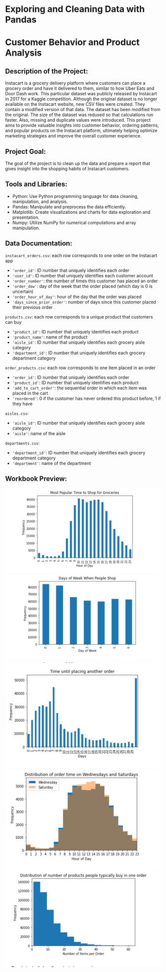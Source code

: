 # Exploring and Cleaning Data with Pandas

# Customer Behavior and Product Analysis


## Description of the Project:
Instacart is a grocery delivery platform where customers can place a grocery order and have it delivered to them, similar to how Uber Eats and Door Dash work. This particular dataset was publicly released by Instacart in 2017 for a Kaggle competition. Although the original dataset is no longer available on the Instacart website, new  CSV files were created. They contain a modified version of that data. The dataset has been modified from the original. The size of the dataset was redused so that calculations run faster. Also, missing and duplicate values were introduced. 
This project aims to provide valuable insights into customer behavior, ordering patterns, and popular products on the Instacart platform, ultimately helping optimize marketing strategies and improve the overall customer experience.

## Project Goal:
The goal of the project is to clean up the data and prepare a report that gives insight into the shopping habits of Instacart customers. 

## Tools and Libraries:
-	Python: Use Python programming language for data cleaning, manipulation, and analysis.
-	Pandas: Manipulate and preprocess the data efficiently.
-	Matplotlib: Create visualizations and charts for data exploration and presentation.
-   Numpy: Utilize NumPy for numerical computations and array manipulation.

## Data Documentation:

 `instacart_orders.csv`: each row corresponds to one order on the Instacart app
- `'order_id'`: ID number that uniquely identifies each order
- `'user_id'`: ID number that uniquely identifies each customer account
- `'order_number'`: the number of times this customer has placed an order
- `'order_dow'`: day of the week that the order placed (which day is 0 is uncertain)
- `'order_hour_of_day'`: hour of the day that the order was placed
- `'days_since_prior_order'`: number of days since this customer placed their previous order

`products.csv`: each row corresponds to a unique product that customers can buy
- `'product_id'`: ID number that uniquely identifies each product
- `'product_name'`: name of the product
- `'aisle_id'`: ID number that uniquely identifies each grocery aisle category
- `'department_id'`: ID number that uniquely identifies each grocery department category

`order_products.csv`: each row corresponds to one item placed in an order
- `'order_id'`: ID number that uniquely identifies each order
- `'product_id'`: ID number that uniquely identifies each product
- `'add_to_cart_order'`: the sequential order in which each item was placed in the cart
- `'reordered'`: 0 if the customer has never ordered this product before, 1 if they have

`aisles.csv`:
- `'aisle_id'`: ID number that uniquely identifies each grocery aisle category
- `'aisle'`: name of the aisle

`departments.csv`:
- `'department_id'`: ID number that uniquely identifies each grocery department category
- `'department'`: name of the department

## Workbook Preview:
![Customer Behavior and Product Analysis](https://github.com/Kseniya-G/TripleTen_Projects/blob/main/Customer%20Behavior%20and%20Product%20Analysis/Pics/1.png)
![Customer Behavior and Product Analysis](https://github.com/Kseniya-G/TripleTen_Projects/blob/main/Customer%20Behavior%20and%20Product%20Analysis/Pics/2.png)
![Customer Behavior and Product Analysis](https://github.com/Kseniya-G/TripleTen_Projects/blob/main/Customer%20Behavior%20and%20Product%20Analysis/Pics/3.png)
![Customer Behavior and Product Analysis](https://github.com/Kseniya-G/TripleTen_Projects/blob/main/Customer%20Behavior%20and%20Product%20Analysis/Pics/4.png)
![Customer Behavior and Product Analysis](https://github.com/Kseniya-G/TripleTen_Projects/blob/main/Customer%20Behavior%20and%20Product%20Analysis/Pics/5.png)

